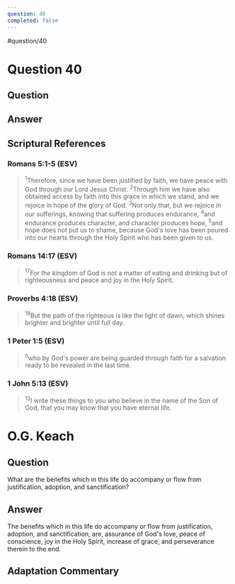```yaml
---
question: 40
completed: false
---
```

#question/40
# Question 40

## Question


## Answer


## Scriptural References
### Romans 5:1-5 (ESV)
> <sup>1</sup>Therefore, since we have been justified by faith, we have peace with God through our Lord Jesus Christ.
> <sup>2</sup>Through him we have also obtained access by faith into this grace in which we stand, and we rejoice in hope of the glory of God.
> <sup>3</sup>Not only that, but we rejoice in our sufferings, knowing that suffering produces endurance,
> <sup>4</sup>and endurance produces character, and character produces hope,
> <sup>5</sup>and hope does not put us to shame, because God's love has been poured into our hearts through the Holy Spirit who has been given to us.

### Romans 14:17 (ESV)
> <sup>17</sup>For the kingdom of God is not a matter of eating and drinking but of righteousness and peace and joy in the Holy Spirit.

### Proverbs 4:18 (ESV)
> <sup>18</sup>But the path of the righteous is like the light of dawn, which shines brighter and brighter until full day.

### 1 Peter 1:5 (ESV)
> <sup>5</sup>who by God's power are being guarded through faith for a salvation ready to be revealed in the last time.

### 1 John 5:13 (ESV)
> <sup>13</sup>I write these things to you who believe in the name of the Son of God, that you may know that you have eternal life.

# O.G. Keach
## Question
What are the benefits which in this life do accompany or flow from justification, adoption, and sanctification?

## Answer
The benefits which in this life do accompany or flow from justification, adoption, and sanctification, are, assurance of God's love, peace of conscience, joy in the Holy Spirit, increase of grace, and perseverance therein to the end.

## Adaptation Commentary
